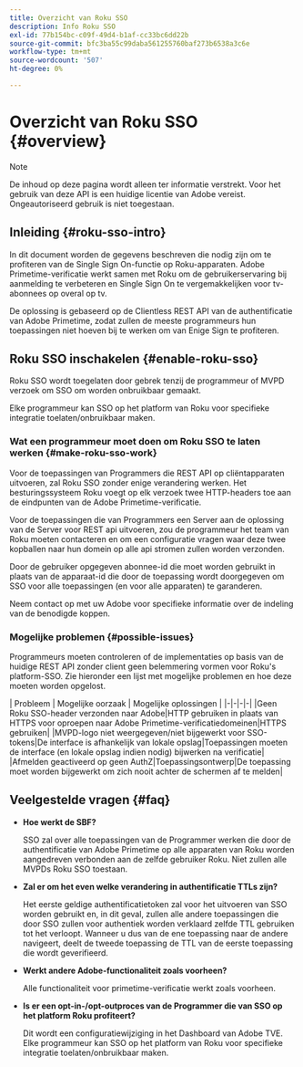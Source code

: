 ```yaml
---
title: Overzicht van Roku SSO
description: Info Roku SSO
exl-id: 77b154bc-c09f-49d4-b1af-cc33bc6dd22b
source-git-commit: bfc3ba55c99daba561255760baf273b6538a3c6e
workflow-type: tm+mt
source-wordcount: '507'
ht-degree: 0%

---
```


# Overzicht van Roku SSO {#overview}

>[!NOTE]
>
>De inhoud op deze pagina wordt alleen ter informatie verstrekt. Voor het gebruik van deze API is een huidige licentie van Adobe vereist. Ongeautoriseerd gebruik is niet toegestaan.

## Inleiding {#roku-sso-intro}

In dit document worden de gegevens beschreven die nodig zijn om te profiteren van de Single Sign On-functie op Roku-apparaten. Adobe Primetime-verificatie werkt samen met Roku om de gebruikerservaring bij aanmelding te verbeteren en Single Sign On te vergemakkelijken voor tv-abonnees op overal op tv.

De oplossing is gebaseerd op de Clientless REST API van de authentificatie van Adobe Primetime, zodat zullen de meeste programmeurs hun toepassingen niet hoeven bij te werken om van Enige Sign te profiteren.

## Roku SSO inschakelen {#enable-roku-sso}

Roku SSO wordt toegelaten door gebrek tenzij de programmeur of MVPD verzoek om SSO om worden onbruikbaar gemaakt.

Elke programmeur kan SSO op het platform van Roku voor specifieke integratie toelaten/onbruikbaar maken.

### Wat een programmeur moet doen om Roku SSO te laten werken {#make-roku-sso-work}

Voor de toepassingen van Programmers die REST API op cliëntapparaten uitvoeren, zal Roku SSO zonder enige verandering werken. Het besturingssysteem Roku voegt op elk verzoek twee HTTP-headers toe aan de eindpunten van de Adobe Primetime-verificatie.

Voor de toepassingen die van Programmers een Server aan de oplossing van de Server voor REST api uitvoeren, zou de programmeur het team van Roku moeten contacteren en om een configuratie vragen waar deze twee kopballen naar hun domein op alle api stromen zullen worden verzonden.

Door de gebruiker opgegeven abonnee-id die moet worden gebruikt in plaats van de apparaat-id die door de toepassing wordt doorgegeven om SSO voor alle toepassingen (en voor alle apparaten) te garanderen.

Neem contact op met uw Adobe voor specifieke informatie over de indeling van de benodigde koppen.

### Mogelijke problemen {#possible-issues}

Programmeurs moeten controleren of de implementaties op basis van de huidige REST API zonder client geen belemmering vormen voor Roku&#39;s platform-SSO. Zie hieronder een lijst met mogelijke problemen en hoe deze moeten worden opgelost.

| Probleem | Mogelijke oorzaak | Mogelijke oplossingen | |-|-|-|-| |Geen Roku SSO-header verzonden naar Adobe|HTTP gebruiken in plaats van HTTPS voor oproepen naar Adobe Primetime-verificatiedomeinen|HTTPS gebruiken| |MVPD-logo niet weergegeven/niet bijgewerkt voor SSO-tokens|De interface is afhankelijk van lokale opslag|Toepassingen moeten de interface (en lokale opslag indien nodig) bijwerken na verificatie| |Afmelden geactiveerd op geen AuthZ|Toepassingsontwerp|De toepassing moet worden bijgewerkt om zich nooit achter de schermen af te melden|

## Veelgestelde vragen {#faq}

* **Hoe werkt de SBF?**

   SSO zal over alle toepassingen van de Programmer werken die door de authentificatie van Adobe Primetime op alle apparaten van Roku worden aangedreven verbonden aan de zelfde gebruiker Roku.
Niet zullen alle MVPDs Roku SSO toestaan.

* **Zal er om het even welke verandering in authentificatie TTLs zijn?**

   Het eerste geldige authentificatietoken zal voor het uitvoeren van SSO worden gebruikt en, in dit geval, zullen alle andere toepassingen die door SSO zullen voor authentiek worden verklaard zelfde TTL gebruiken tot het verloopt. Wanneer u dus van de ene toepassing naar de andere navigeert, deelt de tweede toepassing de TTL van de eerste toepassing die wordt geverifieerd.

* **Werkt andere Adobe-functionaliteit zoals voorheen?**

   Alle functionaliteit voor primetime-verificatie werkt zoals voorheen.

* **Is er een opt-in-/opt-outproces van de Programmer die van SSO op het platform Roku profiteert?**

   Dit wordt een configuratiewijziging in het Dashboard van Adobe TVE. Elke programmeur kan SSO op het platform van Roku voor specifieke integratie toelaten/onbruikbaar maken.

